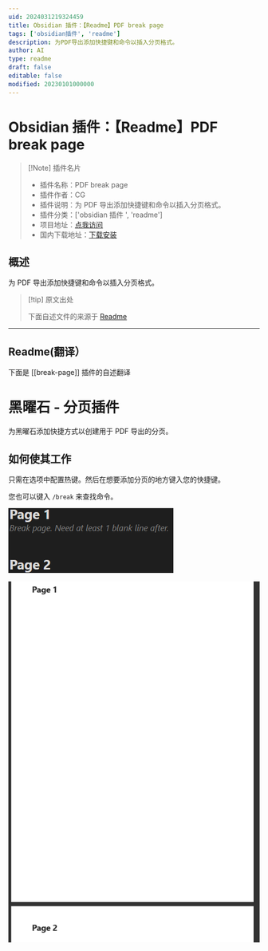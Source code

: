 ```yaml
---
uid: 2024031219324459
title: Obsidian 插件：【Readme】PDF break page
tags: ['obsidian插件', 'readme']
description: 为PDF导出添加快捷键和命令以插入分页格式。
author: AI
type: readme
draft: false
editable: false
modified: 20230101000000
---
```


# Obsidian 插件：【Readme】PDF break page

> [!Note] 插件名片
> - 插件名称：PDF break page
> - 插件作者：CG
> - 插件说明：为 PDF 导出添加快捷键和命令以插入分页格式。
> - 插件分类：['obsidian 插件 ', 'readme']
> - 项目地址：[点我访问](https://github.com/corentin-godefroy/Obsidian-BreakPage)
> - 国内下载地址：[下载安装](https://pkmer.cn/products/plugin/pluginMarket/?break-page)

## 概述

为 PDF 导出添加快捷键和命令以插入分页格式。

> [!tip] 原文出处
>
>下面自述文件的来源于 [Readme](https://ghproxy.net/https://raw.githubusercontent.com/corentin-godefroy/Obsidian-BreakPage/master/README.md)

---

## Readme(翻译）

下面是 [[break-page]] 插件的自述翻译

# 黑曜石 - 分页插件

为黑曜石添加快捷方式以创建用于 PDF 导出的分页。

## 如何使其工作

只需在选项中配置热键。然后在想要添加分页的地方键入您的快捷键。

您也可以键入 `/break` 来查找命令。

![原始.md文件](https://github.com/corentin-godefroy/Obsidian-BreakPage/blob/master/Pasted%20image%2020240215042258.png)

![PDF文件](https://github.com/corentin-godefroy/Obsidian-BreakPage/blob/master/Pasted%20image%2020240215041140.png)
